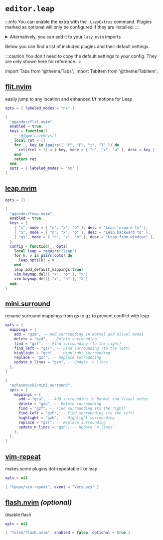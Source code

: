 # `editor.leap`

<!-- plugins:start -->

:::info
You can enable the extra with the `:LazyExtras` command.
Plugins marked as optional will only be configured if they are installed.
:::

<details>
<summary>Alternatively, you can add it to your <code>lazy.nvim</code> imports</summary>

```lua title="lua/config/lazy.lua" {4}
require("lazy").setup({
  spec = {
    { "LazyVim/LazyVim", import = "lazyvim.plugins" },
    { import = "lazyvim.plugins.extras.editor.leap" },
    { import = "plugins" },
  },
})
```

</details>

Below you can find a list of included plugins and their default settings.

:::caution
You don't need to copy the default settings to your config.
They are only shown here for reference.
:::

import Tabs from '@theme/Tabs';
import TabItem from '@theme/TabItem';

## [flit.nvim](https://github.com/ggandor/flit.nvim)

 easily jump to any location and enhanced f/t motions for Leap


<Tabs>

<TabItem value="opts" label="Options">

```lua
opts = { labeled_modes = "nx" }
```

</TabItem>


<TabItem value="code" label="Full Spec">

```lua
{
  "ggandor/flit.nvim",
  enabled = true,
  keys = function()
    ---@type LazyKeys[]
    local ret = {}
    for _, key in ipairs({ "f", "F", "t", "T" }) do
      ret[#ret + 1] = { key, mode = { "n", "x", "o" }, desc = key }
    end
    return ret
  end,
  opts = { labeled_modes = "nx" },
}
```

</TabItem>

</Tabs>

## [leap.nvim](https://github.com/ggandor/leap.nvim)

<Tabs>

<TabItem value="opts" label="Options">

```lua
opts = {}
```

</TabItem>


<TabItem value="code" label="Full Spec">

```lua
{
  "ggandor/leap.nvim",
  enabled = true,
  keys = {
    { "s", mode = { "n", "x", "o" }, desc = "Leap forward to" },
    { "S", mode = { "n", "x", "o" }, desc = "Leap backward to" },
    { "gs", mode = { "n", "x", "o" }, desc = "Leap from windows" },
  },
  config = function(_, opts)
    local leap = require("leap")
    for k, v in pairs(opts) do
      leap.opts[k] = v
    end
    leap.add_default_mappings(true)
    vim.keymap.del({ "x", "o" }, "x")
    vim.keymap.del({ "x", "o" }, "X")
  end,
}
```

</TabItem>

</Tabs>

## [mini.surround](https://github.com/echasnovski/mini.surround)

 rename surround mappings from gs to gz to prevent conflict with leap


<Tabs>

<TabItem value="opts" label="Options">

```lua
opts = {
  mappings = {
    add = "gza", -- Add surrounding in Normal and Visual modes
    delete = "gzd", -- Delete surrounding
    find = "gzf", -- Find surrounding (to the right)
    find_left = "gzF", -- Find surrounding (to the left)
    highlight = "gzh", -- Highlight surrounding
    replace = "gzr", -- Replace surrounding
    update_n_lines = "gzn", -- Update `n_lines`
  },
}
```

</TabItem>


<TabItem value="code" label="Full Spec">

```lua
{
  "echasnovski/mini.surround",
  opts = {
    mappings = {
      add = "gza", -- Add surrounding in Normal and Visual modes
      delete = "gzd", -- Delete surrounding
      find = "gzf", -- Find surrounding (to the right)
      find_left = "gzF", -- Find surrounding (to the left)
      highlight = "gzh", -- Highlight surrounding
      replace = "gzr", -- Replace surrounding
      update_n_lines = "gzn", -- Update `n_lines`
    },
  },
}
```

</TabItem>

</Tabs>

## [vim-repeat](https://github.com/tpope/vim-repeat)

 makes some plugins dot-repeatable like leap


<Tabs>

<TabItem value="opts" label="Options">

```lua
opts = nil
```

</TabItem>


<TabItem value="code" label="Full Spec">

```lua
{ "tpope/vim-repeat", event = "VeryLazy" }
```

</TabItem>

</Tabs>

## [flash.nvim](https://github.com/folke/flash.nvim) _(optional)_

 disable flash


<Tabs>

<TabItem value="opts" label="Options">

```lua
opts = nil
```

</TabItem>


<TabItem value="code" label="Full Spec">

```lua
{ "folke/flash.nvim", enabled = false, optional = true }
```

</TabItem>

</Tabs>

<!-- plugins:end -->

